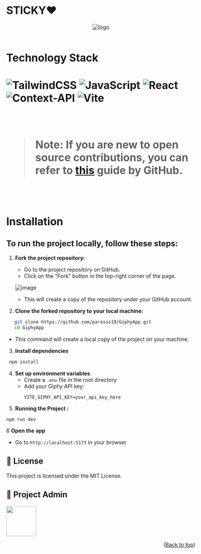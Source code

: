 # STICKY❤️
<div id="#top" align="center">
 <img src="https://res.cloudinary.com/dxxeks4o5/image/upload/v1742539916/l0kvnluudpvlj4ihqdxd.png" alt="logo"/>
</div>
<br>

<h1>Technology Stack<h1>

![TailwindCSS](https://img.shields.io/badge/tailwindcss-%2338B2AC.svg?style=for-the-badge&logo=tailwind-css&logoColor=white)
![JavaScript](https://img.shields.io/badge/javascript-%23323330.svg?style=for-the-badge&logo=javascript&logoColor=%23F7DF1E)
![React](https://img.shields.io/badge/react-%2320232a.svg?style=for-the-badge&logo=react&logoColor=%2361DAFB)
![Context-API](https://img.shields.io/badge/Context--Api-000000?style=for-the-badge&logo=react)
![Vite](https://img.shields.io/badge/vite-%23646CFF.svg?style=for-the-badge&logo=vite&logoColor=white)

<br>


> **Note**: If you are new to open source contributions, you can refer to [this](https://opensource.guide/how-to-contribute/) guide by GitHub.

<br>


# Installation

## To run the project locally, follow these steps:

1. **Fork the project repository:**

   - Go to the project repository on GitHub.
   - Click on the "Fork" button in the top-right corner of the page.

   ![image](https://github.com/Ayush-Tibrewal/Product_3D/assets/96817905/789dda31-5f38-4102-aca8-731d7f2f5f2f)

   - This will create a copy of the repository under your GitHub account.
  
2. **Clone the forked repository to your local machine:**

```sh
   git clone https://github.com/parasss19/GiphyApp.git
   cd GiphyApp
   ```
 
  - This command will create a local copy of the project on your machine.

3. **Install dependencies**

  ```sh
   npm install
   ```


4. **Set up environment variables**
   - Create a `.env` file in the root directory
   - Add your Giphy API key:
     ```
     VITE_GIPHY_API_KEY=your_api_key_here
     ```
5. **Running the Project :**
```
npm run dev
```
6 **Open the app**
   - Go to `http://localhost:5173` in your browser

## 📜 License
This project is licensed under the MIT License.

## 🤠 Project Admin 

<a href="https://github.com/parasss19"> <img src="https://res.cloudinary.com/dxxeks4o5/image/upload/v1695653091/admin_bdga2f_yla8qm.png" height="80px"/></a>


<p align="right">(<a href="#top">Back to top</a>)</p>